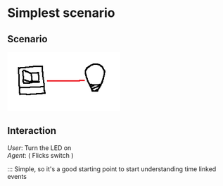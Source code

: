 # Simplest scenario

## Scenario
![Image](../IMGS/2.png)

## Interaction
*User*: Turn the LED on  
*Agent*: ( Flicks switch )

::: Simple, so it's a good starting point to start understanding time linked events
